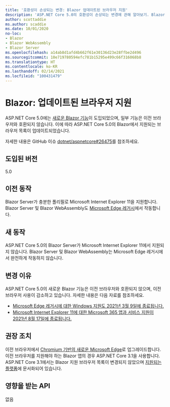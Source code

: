 ```yaml
---
title: '호환성이 손상되는 변경: Blazor 업데이트된 브라우저 지원'
description: 'ASP.NET Core 5.0의 호환성이 손상되는 변경에 관해 알아보기. Blazor: 업데이트된 브라우저 지원'
author: scottaddie
ms.author: scaddie
ms.date: 10/01/2020
no-loc:
- Blazor
- Blazor WebAssembly
- Blazor Server
ms.openlocfilehash: a14ab8d1afd4b662f61e30136d23e28ffbe2d496
ms.sourcegitcommit: 10e719780594efc781b15295e499c66f316068b8
ms.translationtype: HT
ms.contentlocale: ko-KR
ms.lasthandoff: 02/14/2021
ms.locfileid: "100431479"
---
```

# <a name="blazor-updated-browser-support"></a>Blazor: 업데이트된 브라우저 지원

ASP.NET Core 5.0에는 [새로운 Blazor 기능](https://github.com/dotnet/aspnetcore/issues/21514)이 도입되었으며, 일부 기능은 이전 브라우저와 호환되지 않습니다. 이에 따라 ASP.NET Core 5.0의 Blazor에서 지원되는 브라우저 목록이 업데이트되었습니다.

자세한 내용은 GitHub 이슈 [dotnet/aspnetcore#26475](https://github.com/dotnet/aspnetcore/issues/26475)를 참조하세요.

## <a name="version-introduced"></a>도입된 버전

5.0

## <a name="old-behavior"></a>이전 동작

Blazor Server가 충분한 폴리필로 Microsoft Internet Explorer 11을 지원합니다. Blazor Server 및 Blazor WebAssembly도 [Microsoft Edge 레거시](https://support.microsoft.com/help/4533505/what-is-microsoft-edge-legacy)에서 작동합니다.

## <a name="new-behavior"></a>새 동작

ASP.NET Core 5.0의 Blazor Server가 Microsoft Internet Explorer 11에서 지원되지 않습니다. Blazor Server 및 Blazor WebAssembly는 Microsoft Edge 레거시에서 완전하게 작동하지 않습니다.

## <a name="reason-for-change"></a>변경 이유

ASP.NET Core 5.0의 새로운 Blazor 기능은 이전 브라우저와 호환되지 않으며, 이전 브라우저 사용이 감소하고 있습니다. 자세한 내용은 다음 자료를 참조하세요.

* [Microsoft Edge 레거시에 대한 Windows 지원도 2021년 3월 9일에 종료됩니다.](https://support.microsoft.com/help/4533505/what-is-microsoft-edge-legacy)
* [Microsoft Internet Explorer 11에 대한 Microsoft 365 앱과 서비스 지원이 2021년 8월 17일에 종료됩니다.](/lifecycle/announcements/m365-ie11-microsoft-edge-legacy)

## <a name="recommended-action"></a>권장 조치

이전 브라우저에서 [Chromium 기반의 새로운 Microsoft Edge](https://www.microsoft.com/edge)로 업그레이드합니다. 이전 브라우저를 지원해야 하는 Blazor 앱의 경우 ASP.NET Core 3.1을 사용합니다. ASP.NET Core 3.1에서는 Blazor 지원 브라우저 목록이 변경되지 않았으며 [지원되는 플랫폼](/aspnet/core/blazor/supported-platforms?view=aspnetcore-3.1)에 문서화되어 있습니다.

## <a name="affected-apis"></a>영향을 받는 API

없음

<!--

### Category

ASP.NET Core

### Affected APIs

Not detectable via API analysis

-->
